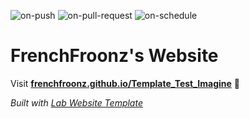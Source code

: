 
  ![on-push](../../actions/workflows/on-push.yaml/badge.svg)
  ![on-pull-request](../../actions/workflows/on-pull-request.yaml/badge.svg)
  ![on-schedule](../../actions/workflows/on-schedule.yaml/badge.svg)

  # FrenchFroonz's Website

  Visit **[frenchfroonz.github.io/Template_Test_Imagine](https://frenchfroonz.github.io/Template_Test_Imagine)** 🚀

  _Built with [Lab Website Template](https://greene-lab.gitbook.io/lab-website-template-docs)_
